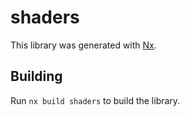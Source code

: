 # shaders

This library was generated with [Nx](https://nx.dev).

## Building

Run `nx build shaders` to build the library.
